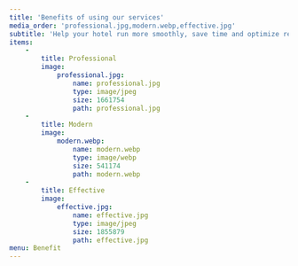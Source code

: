```yaml
---
title: 'Benefits of using our services'
media_order: 'professional.jpg,modern.webp,effective.jpg'
subtitle: 'Help your hotel run more smoothly, save time and optimize revenue with a modern, professional website design platform.'
items:
    -
        title: Professional
        image:
            professional.jpg:
                name: professional.jpg
                type: image/jpeg
                size: 1661754
                path: professional.jpg
    -
        title: Modern
        image:
            modern.webp:
                name: modern.webp
                type: image/webp
                size: 541174
                path: modern.webp
    -
        title: Effective
        image:
            effective.jpg:
                name: effective.jpg
                type: image/jpeg
                size: 1855879
                path: effective.jpg
menu: Benefit
---
```


